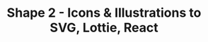 ---
name: shape

host: shape.so
origin: https://shape.so
pathname: /
search: 
href: https://shape.so/
title: Shape 2 - Icons & Illustrations to SVG, Lottie, React

ogTitle: Shape 2 - Icons & Illustrations to SVG, Lottie, React

twitterTitle: Shape 2 - Icons & Illustrations to SVG, Lottie, React

description: >-
  Shape lets you customize the style, colors and border of static & animated
  icons and illustrations. You can export to React, SVG and Lottie code.

ogDescription: >-
  Shape lets you customize the style, colors and border of static & animated
  icons and illustrations. You can export to React, SVG and Lottie code.

image: https://images.ctfassets.net/b7cuteq4r550/mKNvGdSAGPqXd5HK0y9Xn/8690728f6af58f92ead31bcb513c4664/SEO_2x.jpg
ogImage: https://images.ctfassets.net/b7cuteq4r550/mKNvGdSAGPqXd5HK0y9Xn/8690728f6af58f92ead31bcb513c4664/SEO_2x.jpg
twitterImage: https://images.ctfassets.net/b7cuteq4r550/mKNvGdSAGPqXd5HK0y9Xn/8690728f6af58f92ead31bcb513c4664/SEO_2x.jpg
keywords: icons, illustrations, library, animated icons, user interface, design, Figma, animated illustrations, svg, shape, downloads, ui templates, react, lottie files, image assets, design tool, editor, styles, JSON, Design+Code, export code, presets
logo: 
---